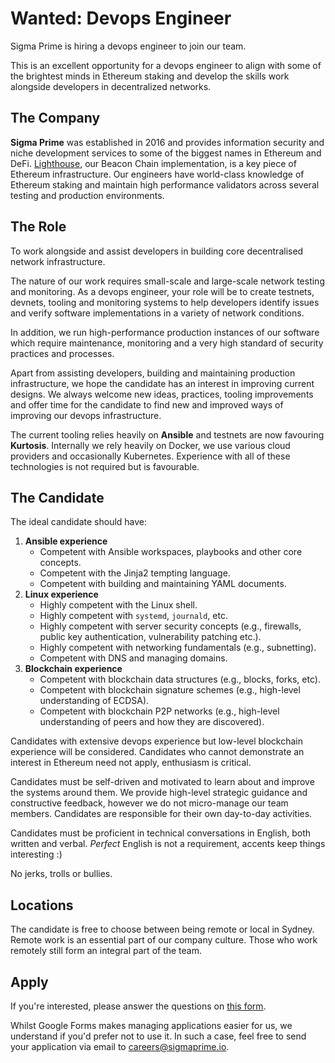 # Wanted: Devops Engineer

Sigma Prime is hiring a devops engineer to join our team.

This is an excellent opportunity for a devops engineer to align with some of
the brightest minds in Ethereum staking and develop the skills work alongside
developers in decentralized networks.

## The Company

**Sigma Prime** was established in 2016 and provides information security and
niche development services to some of the biggest names in Ethereum and DeFi.
[Lighthouse](https://github.com/sigp/lighthouse), our Beacon Chain
implementation, is a key piece of Ethereum infrastructure. Our engineers have
world-class knowledge of Ethereum staking and maintain high performance
validators across several testing and production environments.

## The Role

To work alongside and assist developers in building core decentralised
network infrastructure. 

The nature of our work requires small-scale and large-scale network testing and
monitoring. As a devops engineer, your role will be to create testnets,
devnets, tooling and monitoring systems to help developers identify issues and
verify software implementations in a variety of network conditions. 

In addition, we run high-performance production instances of our software which
require maintenance, monitoring and a very high standard of security practices and
processes.

Apart from assisting developers, building and maintaining production
infrastructure, we hope the candidate has an interest in improving current
designs. We always welcome new ideas, practices, tooling improvements and offer
time for the candidate to find new and improved ways of improving our devops
infrastructure. 

The current tooling relies heavily on **Ansible** and testnets are now favouring
**Kurtosis**. Internally we rely heavily on Docker, we use various cloud
providers and occasionally Kubernetes. Experience with all of these
technologies is not required but is favourable.

## The Candidate

The ideal candidate should have:

1. **Ansible experience**
	- Competent with Ansible workspaces, playbooks and other core concepts.
	- Competent with the Jinja2 tempting language.
	- Competent with building and maintaining YAML documents.
1. **Linux experience**
    - Highly competent with the Linux shell.
	- Highly competent with `systemd`, `journald`, etc.
	- Highly competent with server security concepts (e.g., firewalls, public
		key authentication, vulnerability patching etc.).
	- Highly competent with networking fundamentals (e.g., subnetting).
	- Competent with DNS and managing domains.
1. **Blockchain experience**
    - Competent with blockchain data structures (e.g., blocks, forks, etc).
	- Competent with blockchain signature schemes (e.g., high-level
		understanding of ECDSA).
	- Competent with blockchain P2P networks (e.g., high-level understanding of
		peers and how they are discovered).

Candidates with extensive devops experience but low-level blockchain experience
will be considered. Candidates who cannot demonstrate an interest in Ethereum
need not apply, enthusiasm is critical.

Candidates must be self-driven and motivated to learn about and improve the
systems around them. We provide high-level strategic guidance and constructive
feedback, however we do not micro-manage our team members. Candidates are
responsible for their own day-to-day activities.

Candidates must be proficient in technical conversations in English, both
written and verbal. *Perfect* English is not a requirement, accents keep things
interesting :)

No jerks, trolls or bullies.

## Locations

The candidate is free to choose between being remote or local in Sydney. Remote
work is an essential part of our company culture. Those who work remotely still
form an integral part of the team.

## Apply

If you're interested, please answer the questions on [this
form](https://forms.gle/JscZg1LaAJGzaMEs6).

Whilst Google Forms makes managing applications easier for us, we understand if
you'd prefer not to use it. In such a case, feel free to send your application
via email to [careers@sigmaprime.io](mailto:careers@sigmaprime.io).

